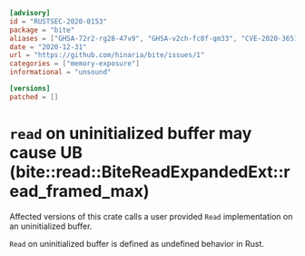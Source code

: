 ```toml
[advisory]
id = "RUSTSEC-2020-0153"
package = "bite"
aliases = ["GHSA-72r2-rg28-47v9", "GHSA-v2ch-fc8f-qm33", "CVE-2020-36511"]
date = "2020-12-31"
url = "https://github.com/hinaria/bite/issues/1"
categories = ["memory-exposure"]
informational = "unsound"

[versions]
patched = []
```

# `read` on uninitialized buffer may cause UB (bite::read::BiteReadExpandedExt::read_framed_max)

Affected versions of this crate calls a user provided `Read` implementation on an uninitialized buffer.

`Read` on uninitialized buffer is defined as undefined behavior in Rust.
